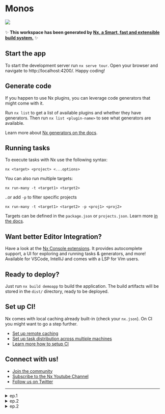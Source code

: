 # Monos

<a alt="Nx logo" href="https://nx.dev" target="_blank" rel="noreferrer"><img src="https://raw.githubusercontent.com/nrwl/nx/master/images/nx-logo.png" width="45"></a>

✨ **This workspace has been generated by [Nx, a Smart, fast and extensible build system.](https://nx.dev)** ✨

## Start the app

To start the development server run `nx serve tour`. Open your browser and navigate to http://localhost:4200/. Happy coding!

## Generate code

If you happen to use Nx plugins, you can leverage code generators that might come with it.

Run `nx list` to get a list of available plugins and whether they have generators. Then run `nx list <plugin-name>` to see what generators are available.

Learn more about [Nx generators on the docs](https://nx.dev/plugin-features/use-code-generators).

## Running tasks

To execute tasks with Nx use the following syntax:

```
nx <target> <project> <...options>
```

You can also run multiple targets:

```
nx run-many -t <target1> <target2>
```

..or add `-p` to filter specific projects

```
nx run-many -t <target1> <target2> -p <proj1> <proj2>
```

Targets can be defined in the `package.json` or `projects.json`. Learn more [in the docs](https://nx.dev/core-features/run-tasks).

## Want better Editor Integration?

Have a look at the [Nx Console extensions](https://nx.dev/nx-console). It provides autocomplete support, a UI for exploring and running tasks & generators, and more! Available for VSCode, IntelliJ and comes with a LSP for Vim users.

## Ready to deploy?

Just run `nx build demoapp` to build the application. The build artifacts will be stored in the `dist/` directory, ready to be deployed.

## Set up CI!

Nx comes with local caching already built-in (check your `nx.json`). On CI you might want to go a step further.

- [Set up remote caching](https://nx.dev/core-features/share-your-cache)
- [Set up task distribution across multiple machines](https://nx.dev/core-features/distribute-task-execution)
- [Learn more how to setup CI](https://nx.dev/recipes/ci)

## Connect with us!

- [Join the community](https://nx.dev/community)
- [Subscribe to the Nx Youtube Channel](https://www.youtube.com/@nxdevtools)
- [Follow us on Twitter](https://twitter.com/nxdevtools)

---

<details>

<summary>ep.1</summary>

## Nx Monorepo Tools and NgRx

```js
mkdir monos
git init
mkdir ch1
cd ch1
npm install --location=global nx
npx create-nx-workspace monos --appName=tour --preset=angular --style=css --linter=eslint --nx-cloud=false --routing --directory ./
git al
git cm "init nx, ngrx prj"
git remote add origin git@github.com:viktishchenko/monorepo.git
git push -u origin master

// add scripts
  "scripts": {
    "ng": "nx",
    "postinstall": "node ./decorate-angular-cli.js && ngcc --properties es2015 browser module main",
    "nx": "nx",
    "start": "ng serve",
    "build": "ng build",
    "test": "ng test",
    "lint": "nx workspace-lint && ng lint",
    "e2e": "ng e2e",
    "affected:apps": "nx affected:apps",
    "affected:libs": "nx affected:libs",
    "affected:build": "nx affected:build",
    "affected:e2e": "nx affected:e2e",
    "affected:test": "nx affected:test",
    "affected:lint": "nx affected:lint",
    "affected:dep-graph": "nx affected:dep-graph",
    "affected": "nx affected",
    "format": "nx format:write",
    "format:write": "nx format:write",
    "format:check": "nx format:check",
    "update": "nx migrate latest",
    "workspace-generator": "nx workspace-generator",
    "dep-graph": "nx dep-graph",
    "help": "nx help"
  },

  // run
  npx nx run tour:serve
  // or Nx Console menu → GENERATE & RUN TARGET pane → serve → tour
```

![Alt text](readmeAssets/init-monorepo.png)

</details>

<details>

<summary>ep.2</summary>

## Bulding the visitors portal

- init visitor app

```js
// add library
npx nx generate @nx/angular:library --name=visitor --no-interactive
// or
nx console → g → @nx/angular → library → name: visitor
```

- add component & Andualr Material

```js
// add material
npm install --save @angular/material

npx nx g @angular/material:ng-add --project=tour --theme=deeppurple-amber --typography=true --animations=true

 // add component w/o folder
npx nx generate @angular/material:navigation --name=visitor --project=visitor --flat=true --path=libs/visitor/src/lib --no-interactive

```

- add router

```js
// `app.module.ts`
import { BrowserAnimationsModule } from '@angular/platform-browser/animations';
import { RouterModule } from '@angular/router';

@NgModule({
  imports: [
    RouterModule.forRoot([
      {
        path: 'tour',
        loadChildren: () => import('@monos/visitor').then((m) => m.VisitorModule),
      },
      { path: '', pathMatch: 'full', redirectTo: 'tour' },
    ]),
  ],
})
export class AppModule {}
```

```js
// `visitor.module.ts`
import { RouterModule } from '@angular/router';

@NgModule({
  imports: [RouterModule.forChild([{ path: '', component: VisitorComponent }])],
})
export class VisitorModule {}

// run tour
```

![Alt text](readmeAssets/init-visitors.png)

</details>

<details>

<summary>ep.2</summary>

## Building the administrator portal

- init admin app (library & component) w route

```js
// add library
npx nx generate @nx/angular:library --name=admin --no-interactive --dry-run
// or
nx console → g → @nx/angular → library → name: admin
```

```js
 // add component w/o folder
npx nx generate @schematics/angular:component --name=admin --project=admin --no-interactive --dry-run
// or
nx console → g → @schematics/angular:component → name: admin → project: admin
```

```js
// `app.module.ts`
  {
    path: 'admin',
    loadChildren: () => import('@monos/admin').then((m) => m.AdminModule),
  },

// `a admin.module.ts`
import { RouterModule } from '@angular/router';

  RouterModule.forChild([
  { path: '', component: AdminComponent }
  ])
```

![Alt text](readmeAssets/init-admin.png)

</details>
